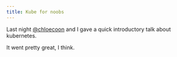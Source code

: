 ```yaml
---
title: Kube for noobs
---
```


Last night [@chloecoon](https://twitter.com/chloecoon) and I gave a quick introductory talk about kubernetes.

It went pretty great, I think.
